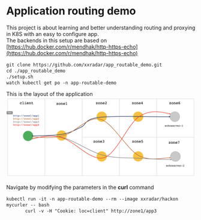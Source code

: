 # Application routing demo

This project is about learning and better understanding routing and proxying in K8S with an easy to configure app. <br>
The backends in this setup are based on [https://hub.docker.com/r/mendhak/http-https-echo](https://hub.docker.com/r/mendhak/http-https-echo)<br>

```
git clone https://github.com/xxradar/app_routable_demo.git
cd ./app_routable_demo
./setup.sh
watch kubectl get po -n app-routable-demo
```

This is the layout of the application
![App Routable demo](images/img.png "App Routable demo")

Navigate by modifying the parameters in the **curl** command
```
kubectl run -it -n app-routable-demo --rm --image xxradar/hackon mycurler -- bash
       curl -v -H "Cookie: loc=client" http://zone1/app3
```
